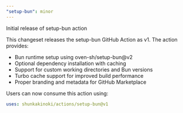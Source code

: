 ```yaml
---
"setup-bun": minor
---
```


Initial release of setup-bun action

This changeset releases the setup-bun GitHub Action as v1. The action provides:

- Bun runtime setup using oven-sh/setup-bun@v2
- Optional dependency installation with caching
- Support for custom working directories and Bun versions
- Turbo cache support for improved build performance
- Proper branding and metadata for GitHub Marketplace

Users can now consume this action using:
```yaml
uses: shunkakinoki/actions/setup-bun@v1
```
